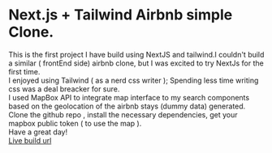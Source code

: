 # Next.js + Tailwind  Airbnb simple Clone.
This is the first project I have build using NextJS and tailwind.I couldn't build a similar ( frontEnd side) airbnb clone, but I was excited to try NextJs for the first time.<br>
I enjoyed using Tailwind ( as a nerd css writer ); Spending less time writing css was a deal breacker for sure.<br>
I used MapBox API to integrate map interface to my search components based on the geolocation of the airbnb stays (dummy data) generated.<br>
Clone the github repo , install the necessary dependencies, get your mapbox public token ( to use the map ).<br>
Have a great day!<br>
[Live build url](https://react-nextjs-airbnb-clone-hhg86nlzt-omarhmitoch.vercel.app/)
